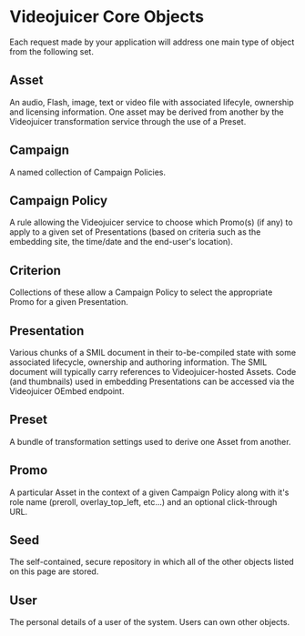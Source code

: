 Videojuicer Core Objects
========================

Each request made by your application will address one main type of object from the following set.

Asset
-----

An audio, Flash, image, text or video file with associated lifecyle, ownership and licensing information. One asset may be derived from another by the Videojuicer transformation service through the use of a Preset.

Campaign
--------

A named collection of Campaign Policies.

Campaign Policy
---------------

A rule allowing the Videojuicer service to choose which Promo(s) (if any) to apply to a given set of Presentations (based on criteria such as the embedding site, the time/date and the end-user's location).

Criterion
---------

Collections of these allow a Campaign Policy to select the appropriate Promo for a given Presentation.

Presentation
------------

Various chunks of a SMIL document in their to-be-compiled state with some associated lifecycle, ownership and authoring information. The SMIL document will typically carry references to Videojuicer-hosted Assets. Code (and thumbnails) used in embedding Presentations can be accessed via the Videojuicer OEmbed endpoint.

Preset
------

A bundle of transformation settings used to derive one Asset from another.

Promo
-----

A particular Asset in the context of a given Campaign Policy along with it's role name (preroll, overlay_top_left, etc...) and an optional click-through URL.

Seed
----

The self-contained, secure repository in which all of the other objects listed on this page are stored.

User
----

The personal details of a user of the system. Users can own other objects.
